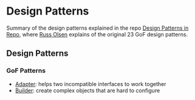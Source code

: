 # Design Patterns

Summary of the design patterns explained in the repo [Design Patterns in Repo](http://designpatternsinruby.com/), where [Russ Olsen](http://russolsen.com/) explains of the original 23 GoF design patterns. 
 
## Design Patterns   

### GoF Patterns   

* [Adapter](): helps two incompatible interfaces to work together
*  [Builder](): create complex objects that are hard to configure
  
 










